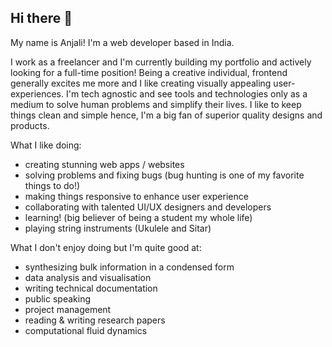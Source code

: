 ## Hi there 👋

My name is Anjali! I'm a web developer based in India. 

I work as a freelancer and I'm currently building my portfolio and actively looking for a full-time position!
Being a creative individual, frontend generally excites me more and I like creating visually appealing user-experiences. 
I'm tech agnostic and see tools and technologies only as a medium to solve human problems and simplify their lives. 
I like to keep things clean and simple hence, I'm a big fan of superior quality designs and products. 

What I like doing: 
  - creating stunning web apps / websites 
  - solving problems and fixing bugs (bug hunting is one of my favorite things to do!)
  - making things responsive to enhance user experience
  - collaborating with talented UI/UX designers and developers
  - learning! (big believer of being a student my whole life)
  - playing string instruments (Ukulele and Sitar)

What I don't enjoy doing but I'm quite good at: 
  - synthesizing bulk information in a condensed form
  - data analysis and visualisation
  - writing technical documentation
  - public speaking
  - project management
  - reading & writing research papers
  - computational fluid dynamics


<!--
**chopraanjali/chopraanjali** is a ✨ _special_ ✨ repository because its `README.md` (this file) appears on your GitHub profile.

Here are some ideas to get you started:

- 🔭 I’m currently working on ...
- 🌱 I’m currently learning ...
- 👯 I’m looking to collaborate on ...
- 🤔 I’m looking for help with ...
- 💬 Ask me about ...
- 📫 How to reach me: ...
- 😄 Pronouns: ...
- ⚡ Fun fact: ...
-->
